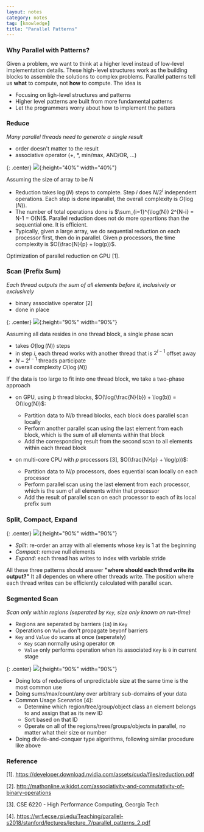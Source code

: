 ```yaml
---
layout: notes
category: notes
tag: [knowledge]
title: "Parallel Patterns"
---
```


### Why Parallel with Patterns?

Given a problem, we want to think at a higher level instead of low-level implementation details. These high-level structures work as the building blocks to assemble the solutions to complex problems. Parallel patterns tell us **what** to compute, not **how** to compute. The idea is

- Focusing on ligh-level structures and patterns
- Higher level patterns are built from more fundamental patterns
- Let the programmers worry about how to implement the patters

### Reduce

_Many parallel threads need to generate a single result_

- order doesn't matter to the result
- associative operator (+, *, min/max, AND/OR, …)

{: .center}
![](https://ambaboo-github-io-assets.s3.amazonaws.com/2019-04-22-parallel-patterns-reduce.png){:height="40%" width="40%"}

Assuming the size of array to be $N$

- Reduction takes $\log(N)$ steps to complete. Step $i$ does $N/2^i$ independent operations. Each step is done inparallel, the overall complexity is $O(\log(N))$.
- The number of total operations done is $\sum_{i=1}^{\log(N)} 2^{N-i} = N-1 = O(N)$. Parallel reduction does not do more opeartions than the sequential one. It is efficient.
- Typically, given a large array, we do sequential reduction on each processor first, then do in parallel. Given $p$ processors, the time complexity is $O(\frac{N}{p} + log(p))$.

Optimization of parallel reduction on GPU [1]. 

### Scan (Prefix Sum)

_Each thread outputs the sum of all elements before it, inclusively or exclusively_

- binary associative operator [2]
- done in place

{: .center}
![](https://ambaboo-github-io-assets.s3.amazonaws.com/2019-04-22-parallel-patterns-scan.png){:height="90%" width="90%"}

Assuming all data resides in one thread block, a single phase scan

- takes $O(\log(N))$ steps
- in step $i$, each thread works with another thread that is $2^{i-1}$ offset away
- $N-2^{i-1}$ threads participate
- overall complexity $O(\log(N))$

If the data is too large to fit into one thread block, we take a two-phase approach

- on GPU, using $b$ thread blocks, $O(\log(\frac{N}{b}) + \log(b)) = O(\log(N))$:
    - Partition data to $N/b$ thread blocks, each block does parallel scan locally
    - Perform another parallel scan using the last element from each block, which is the sum of all elements within that block
    - Add the corresponding result from the second scan to all elements within each thread block

- on multi-core CPU with $p$ processors [3], $O(\frac{N}{p} + \log(p))$:
    - Partition data to $N/p$ processors, does equential scan locally on each processor
    - Perform parallel scan using the last element from each processor, which is the sum of all elements within that processor
    - Add the result of parallel scan on each processor to each of its local prefix sum

### Split, Compact, Expand

{: .center}
![](https://ambaboo-github-io-assets.s3.amazonaws.com/2019-04-22-parallel-patterns-split.png){:height="90%" width="90%"}

- _Split_: re-order an array with all elements whose key is 1 at the beginning
- _Compact_: remove null elements
- _Expand_: each thread has writes to index with variable stride

All these three patterns should answer **"where should each thred write its output?"** It all dependes on where other threads write. The position where each thread writes can be efficiently calculated with parallel scan.

### Segmented Scan

_Scan only within regions (seperated by `Key`, size only known on run-time)_

- Regions are seperated by barriers (`1`s) in `Key`
- Operations on `Value` don't propagate beyonf barriers
- `Key` and `Value` do scans at once (seperately)
    - `Key` scan normally using operator `OR`
    - `Value` only performs operation when its associated `Key` is `0` in current stage

{: .center}
![](https://ambaboo-github-io-assets.s3.amazonaws.com/2019-04-22-parallel-patterns-segment-scan.png){:height="90%" width="90%"}

- Doing lots of reductions of unpredictable size at the same time is the most common use
- Doing sums/max/count/any over arbitrary sub-domains of your data
- Common Usage Scenarios [4]:
    - Determine which region/tree/group/object class an element belongs to and assign that as its new ID
    - Sort based on that ID
    - Operate on all of the regions/trees/groups/objects in parallel, no matter what their size or number
- Doing divide-and-conquer type algorithms, following similar procedure like above

<!-- ### Sort
	○ Sorted lists can be processed by segmented scan
	○ Sort data to restore memory and execution coherence
	○ Radix sort is faster than comparison-based sorts
### MapReduce
	○ Combination of sort and reduction (scan)
	○ Map
		§ Map a function over a domain.
		§ Function is provided by the user. 
		§ Function can be anything which produces a (key, value) pair
			□ Value can just be a pointer to arbitrary data structure
	○ Sort
		§ All the (key, value) pairs are sorted based on their keys
		§ Happens implicitly
		§ Creates runs of (k, v) pairs with same key
		§ User usually has no control over sort function
	○ Reduce
		§ Reduce function is provided by the user
			□ Can be simple plus, max,…
		§ Library makes sure that values from one key don’t propagate to another (segscan)
		§ Final result is a list of keys and final values (or arbitrary data structures) -->

### Reference
[1]. <https://developer.download.nvidia.com/assets/cuda/files/reduction.pdf>

[2]. <http://mathonline.wikidot.com/associativity-and-commutativity-of-binary-operations>

[3]. CSE 6220 - High Performance Computing, Georgia Tech

[4]. <https://wrf.ecse.rpi.edu/Teaching/parallel-s2018/stanford/lectures/lecture_7/parallel_patterns_2.pdf>